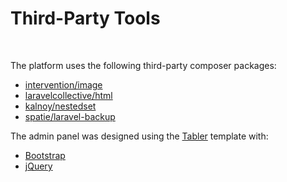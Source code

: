 # Third-Party Tools

<br />

<p id="first-p">
The platform uses the following third-party composer packages:
</p>

- [intervention/image](https://packagist.org/packages/intervention/image)
- [laravelcollective/html](https://packagist.org/packages/laravelcollective/html)
- [kalnoy/nestedset](https://packagist.org/packages/kalnoy/nestedset)
- [spatie/laravel-backup](https://packagist.org/packages/spatie/laravel-backup)

The admin panel was designed using the [Tabler](https://tabler.io/) template with:
- [Bootstrap](https://getbootstrap.com/)
- [jQuery](https://jquery.com/)
